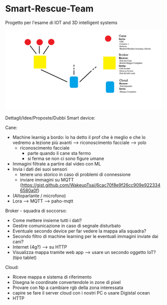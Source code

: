 # Smart-Rescue-Team
Progetto per l'esame di IOT and 3D intelligent systems

![alt text](https://github.com/CescoMoretti/Smart-Rescue-Team/blob/master/Schema%20di%20Base.png?raw=true)



Dettagli/Idee/Proposte/Dubbi Smart device:

Cane:
* Machine learnig a bordo: lo ha detto il prof che è meglio e che lo vedremo a lezione più avanti --> riconoscimento facciale --> yolo
  * riconoscimento facciale
    * parte quando il cane sta fermo
    * si ferma se non ci sono figure umane
* Immagini filtrate a partire dal video con ML  
* Invia i dati dei suoi sensori
  * tenere uno storico in caso di problemi di connessione 
  * inviare immagini su MQTT (https://gist.github.com/WakeupTsai/6cac70f8e9f26cc909e9223346580a0f)
* (Altoparlante / microfono)
* Lora --> MQTT --> paho-mqtt


Broker - squadra di soccorso:
* Come mettere insieme tutti i dati?
* Gestire comunicazione in caso di segnale disturbato
* Eventuale secondo device per far vedere la mappa alla squadra?
* Secondo filtro di machine learning per le eventuali immagini inviate dai cani?
* Internet (4g?) --> su HTTP 
* Visualizza mappa tramite web app --> usare un secondo oggetto IoT? (tipo tablet)



Cloud:
* Riceve mappa e sistema di riferimento
* Disegna le coordinate convertendole in zone di pixel
* Provare con Np a cambiare rgb della zona interessata
* capire se fare il server cloud con i nostri PC o usare Digistal ocean
* HTTP

